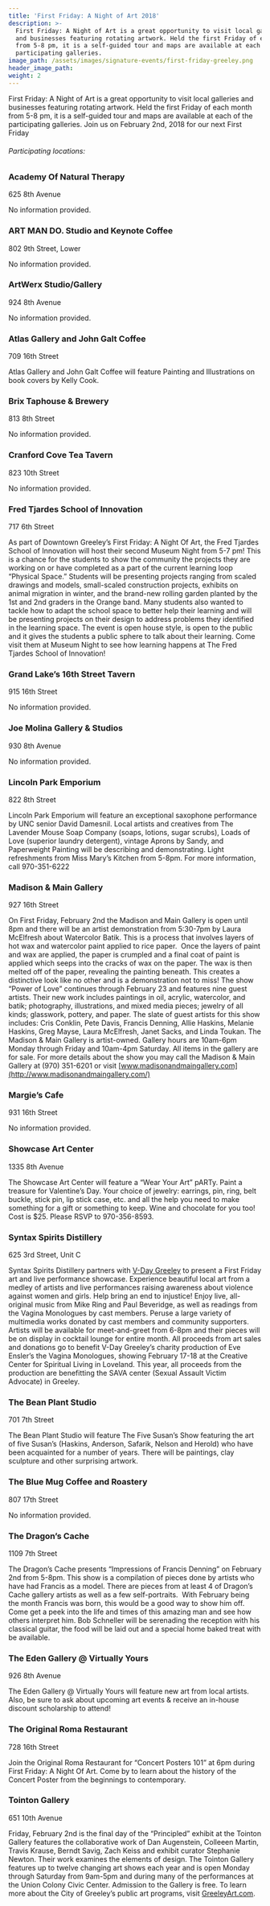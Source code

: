 ```yaml
---
title: 'First Friday: A Night of Art 2018'
description: >-
  First Friday: A Night of Art is a great opportunity to visit local galleries
  and businesses featuring rotating artwork. Held the first Friday of each month
  from 5-8 pm, it is a self-guided tour and maps are available at each of the
  participating galleries.
image_path: /assets/images/signature-events/first-friday-greeley.png
header_image_path:
weight: 2
---
```



First Friday: A Night of Art is a great opportunity to visit local galleries and businesses featuring rotating artwork. Held the first Friday of each month from 5-8 pm, it is a self-guided tour and maps are available at each of the participating galleries. Join us on February 2nd, 2018 for our next First Friday

###### *Participating locations:*

### Academy Of Natural Therapy

625 8th Avenue

No information provided.

### ART MAN DO. Studio and Keynote Coffee

802 9th Street, Lower

No information provided.

### ArtWerx Studio/Gallery

924 8th Avenue

No information provided.

### Atlas Gallery and John Galt Coffee

709 16th Street

Atlas Gallery and John Galt Coffee will feature Painting and Illustrations on book covers by Kelly Cook.

### Brix Taphouse & Brewery

813 8th Street

No information provided.

### Cranford Cove Tea Tavern

823 10th Street

No information provided.

### Fred Tjardes School of Innovation

717 6th Street

As part of Downtown Greeley’s First Friday: A Night Of Art, the Fred Tjardes School of Innovation will host their second Museum Night from 5-7 pm! This is a chance for the students to show the community the projects they are working on or have completed as a part of the current learning loop “Physical Space.” Students will be presenting projects ranging from scaled drawings and models, small-scaled construction projects, exhibits on animal migration in winter, and the brand-new rolling garden planted by the 1st and 2nd graders in the Orange band. Many students also wanted to tackle how to adapt the school space to better help their learning and will be presenting projects on their design to address problems they identified in the learning space. The event is open house style, is open to the public and it gives the students a public sphere to talk about their learning. Come visit them at Museum Night to see how learning happens at The Fred Tjardes School of Innovation!

### Grand Lake’s 16th Street Tavern

915 16th Street

No information provided.

### Joe Molina Gallery & Studios

930 8th Avenue

No information provided.

### Lincoln Park Emporium

822 8th Street

Lincoln Park Emporium will feature an exceptional saxophone performance by UNC senior David Damesnil. Local artists and creatives from The Lavender Mouse Soap Company (soaps, lotions, sugar scrubs), Loads of Love (superior laundry detergent), vintage Aprons by Sandy, and Paperweight Painting will be describing and demonstrating. Light refreshments from Miss Mary’s Kitchen from 5-8pm. For more information, call 970-351-6222

### Madison & Main Gallery

927 16th Street

On First Friday, February 2nd the Madison and Main Gallery is open until 8pm and there will be an artist demonstration from 5:30-7pm by Laura McElfresh about Watercolor Batik. This is a process that involves layers of hot wax and watercolor paint applied to rice paper.&nbsp; Once the layers of paint and wax are applied, the paper is crumpled and a final coat of paint is applied which seeps into the cracks of wax on the paper. The wax is then melted off of the paper, revealing the painting beneath. This creates a distinctive look like no other and is a demonstration not to miss! The show “Power of Love” continues through February 23 and features nine guest artists. Their new work includes paintings in oil, acrylic, watercolor, and batik; photography, illustrations, and mixed media pieces; jewelry of all kinds; glasswork, pottery, and paper. The slate of guest artists for this show includes: Cris Conklin, Pete Davis, Francis Denning, Allie Haskins, Melanie Haskins, Greg Mayse, Laura McElfresh, Janet Sacks, and Linda Toukan. The Madison & Main Gallery is artist-owned. Gallery hours are 10am-6pm Monday through Friday and 10am-4pm Saturday. All items in the gallery are for sale. For more details about the show you may call the Madison & Main Gallery at (970) 351-6201 or visit [www.madisonandmaingallery.com](http://www.madisonandmaingallery.com/)

### Margie’s Cafe

931 16th Street

No information provided.

### Showcase Art Center

1335 8th Avenue

The Showcase Art Center will feature a “Wear Your Art” pARTy. Paint a treasure for Valentine’s Day. Your choice of jewelry: earrings, pin, ring, belt buckle, stick pin, lip stick case, etc. and all the help you need to make something for a gift or something to keep. Wine and chocolate for you too! Cost is $25. Please RSVP to 970-356-8593.

### Syntax Spirits Distillery

625 3rd Street, Unit C

Syntax Spirits Distillery partners with&nbsp;[V-Day Greeley](https://www.facebook.com/VDayGreeley/)&nbsp;to present a First Friday art and live performance showcase. Experience beautiful local art from a medley of artists and live performances raising awareness about violence against women and girls. Help bring an end to injustice! Enjoy live, all-original music from Mike Ring and Paul Beveridge, as well as readings from the Vagina Monologues by cast members. Peruse a large variety of multimedia works donated by cast members and community supporters. Artists will be available for meet-and-greet from 6-8pm and their pieces will be on display in cocktail lounge for entire month. All proceeds from art sales and donations go to benefit V-Day Greeley’s charity production of Eve Ensler’s the Vagina Monologues, showing February 17-18 at the Creative Center for Spiritual Living in Loveland. This year, all proceeds from the production are benefitting the SAVA center (Sexual Assault Victim Advocate) in Greeley.&nbsp;

### The Bean Plant Studio

701 7th Street

The Bean Plant Studio will feature The Five Susan’s Show featuring the art of five Susan’s (Haskins, Anderson, Safarik, Nelson and Herold) who have been acquainted for a number of years. There will be paintings, clay sculpture and other surprising artwork.

### The Blue Mug Coffee and Roastery

807 17th Street

No information provided.

### The Dragon’s Cache

1109 7th Street

The Dragon’s Cache presents “Impressions of Francis Denning” on February 2nd from 5-8pm. This show is a compilation of pieces done by artists who have had Francis as a model. There are pieces from at least 4 of Dragon’s Cache gallery artists as well as a few self-portraits.&nbsp; With February being the month Francis was born, this would be a good way to show him off. Come get a peek into the life and times of this amazing man and see how others interpret him. Bob Schneller will be serenading the reception with his classical guitar, the food will be laid out and a special home baked treat with be available.

### The Eden Gallery @ Virtually Yours

926 8th Avenue

The Eden Gallery @ Virtually Yours will feature new art from local artists. Also, be sure to ask about upcoming art events & receive an in-house discount scholarship to attend!

### The Original Roma Restaurant

728 16th Street

Join the Original Roma Restaurant for “Concert Posters 101” at 6pm during First Friday: A Night Of Art. Come by to learn about the history of the Concert Poster from the beginnings to contemporary.

### Tointon Gallery

651 10th Avenue

Friday, February 2nd is the final day of the “Principled” exhibit at the Tointon Gallery features the collaborative work of Dan Augenstein, Colleeen Martin, Travis Krause, Berndt Savig, Zach Keiss and exhibit curator Stephanie Newton. Their work examines the elements of design. The Tointon Gallery features up to twelve changing art shows each year and is open Monday through Saturday from 9am-5pm and during many of the performances at the Union Colony Civic Center. Admission to the Gallery is free. To learn more about the City of Greeley’s public art programs, visit&nbsp;[GreeleyArt.com](http://greeleyart.com/).